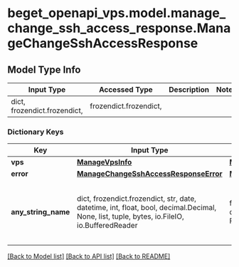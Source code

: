 # beget_openapi_vps.model.manage_change_ssh_access_response.ManageChangeSshAccessResponse

## Model Type Info
Input Type | Accessed Type | Description | Notes
------------ | ------------- | ------------- | -------------
dict, frozendict.frozendict,  | frozendict.frozendict,  |  | 

### Dictionary Keys
Key | Input Type | Accessed Type | Description | Notes
------------ | ------------- | ------------- | ------------- | -------------
**vps** | [**ManageVpsInfo**](ManageVpsInfo.md) | [**ManageVpsInfo**](ManageVpsInfo.md) |  | [optional] 
**error** | [**ManageChangeSshAccessResponseError**](ManageChangeSshAccessResponseError.md) | [**ManageChangeSshAccessResponseError**](ManageChangeSshAccessResponseError.md) |  | [optional] 
**any_string_name** | dict, frozendict.frozendict, str, date, datetime, int, float, bool, decimal.Decimal, None, list, tuple, bytes, io.FileIO, io.BufferedReader | frozendict.frozendict, str, BoolClass, decimal.Decimal, NoneClass, tuple, bytes, FileIO | any string name can be used but the value must be the correct type | [optional]

[[Back to Model list]](../../README.md#documentation-for-models) [[Back to API list]](../../README.md#documentation-for-api-endpoints) [[Back to README]](../../README.md)

